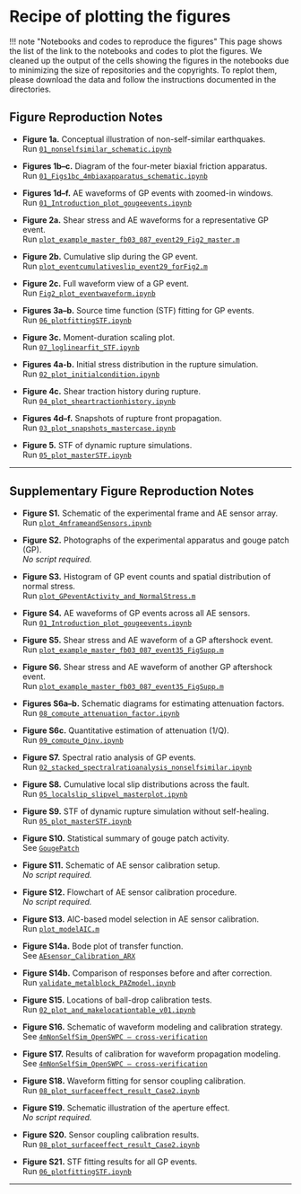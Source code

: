 # Recipe of plotting the figures

!!! note "Notebooks and codes to reproduce the figures"
    This page shows the list of the link to the notebooks and codes to plot the figures. We cleaned up the output of the cells showing the figures in the notebooks due to minimizing the size of repositories and the copyrights. To replot them, please download the data and follow the instructions documented in the directories.


## Figure Reproduction Notes

- **Figure 1a.** Conceptual illustration of non-self-similar earthquakes.  
  Run [`01_nonselfsimilar_schematic.ipynb`](https://github.com/kura-okubo/4mNonSelfSim_Paper/blob/dev/Others/Fig1_introduction/Fig1a_nonselfsimilar_schematic/01_nonselfsimilar_schematic.ipynb)

- **Figures 1b–c.** Diagram of the four-meter biaxial friction apparatus.  
  Run [`01_Figs1bc_4mbiaxapparatus_schematic.ipynb`](/Users/kokubo/Dropbox/NIED_RESEARCH/4mBIAX_submission/4mNonSelfSim_Paper_v2/Others/Fig1_introduction/Fig1b_4mbiaxapparatus_schematic/code/01_Figs1bc_4mbiaxapparatus_schematic.ipynb)

- **Figures 1d–f.** AE waveforms of GP events with zoomed-in windows.  
  Run [`01_Introduction_plot_gougeevents.ipynb`](https://github.com/kura-okubo/4mNonSelfSim_Paper/blob/dev/ComputeScaling/code/01_Introduction_plot_gougeevents.ipynb)

- **Figure 2a.** Shear stress and AE waveforms for a representative GP event.  
  Run [`plot_example_master_fb03_087_event29_Fig2_master.m`](https://github.com/kura-okubo/4mNonSelfSim_Paper/blob/dev/PlotEvent/code/plot_example_master_fb03_087_event29_Fig2_master.m)

- **Figure 2b.** Cumulative slip during the GP event.  
  Run [`plot_eventcumulativeslip_event29_forFig2.m`](https://github.com/kura-okubo/4mNonSelfSim_Paper/blob/dev/PlotEvent/code/plot_eventcumulativeslip_event29_forFig2.m)

- **Figure 2c.** Full waveform view of a GP event.  
  Run [`Fig2_plot_eventwaveform.ipynb`](https://github.com/kura-okubo/4mNonSelfSim_Paper/blob/dev/Others/Fig2_plot_eventwaveform/code/Fig2_plot_eventwaveform.ipynb)

- **Figures 3a–b.** Source time function (STF) fitting for GP events.  
  Run [`06_plotfittingSTF.ipynb`](https://github.com/kura-okubo/4mNonSelfSim_Paper/blob/dev/ComputeScaling/code/06_plotfittingSTF.ipynb)

- **Figure 3c.** Moment-duration scaling plot.  
  Run [`07_loglinearfit_STF.ipynb`](https://github.com/kura-okubo/4mNonSelfSim_Paper/blob/dev/ComputeScaling/code/07_loglinearfit_STF.ipynb)

- **Figures 4a-b.** Initial stress distribution in the rupture simulation.  
  Run [`02_plot_initialcondition.ipynb`](https://github.com/kura-okubo/4mNonSelfSim_Paper/blob/dev/RuptureSimulation/main_casestudy/postprocess_dynrup/code/02_plot_initialcondition.ipynb)

- **Figure 4c.** Shear traction history during rupture.  
  Run [`04_plot_sheartractionhistory.ipynb`](https://github.com/kura-okubo/4mNonSelfSim_Paper/blob/dev/RuptureSimulation/main_casestudy/postprocess_dynrup/code/04_plot_sheartractionhistory.ipynb)

- **Figures 4d–f.** Snapshots of rupture front propagation.  
  Run [`03_plot_snapshots_mastercase.ipynb`](https://github.com/kura-okubo/4mNonSelfSim_Paper/blob/dev/RuptureSimulation/main_casestudy/postprocess_dynrup/code/03_plot_snapshots_mastercase.ipynb)

- **Figure 5.** STF of dynamic rupture simulations.  
  Run [`05_plot_masterSTF.ipynb`](https://github.com/kura-okubo/4mNonSelfSim_Paper/blob/dev/RuptureSimulation/main_casestudy/postprocess_dynrup/code/05_plot_masterSTF.ipynb)

---

## Supplementary Figure Reproduction Notes

- **Figure S1.** Schematic of the experimental frame and AE sensor array.  
  Run [`plot_4mframeandSensors.ipynb`](https://github.com/kura-okubo/4mNonSelfSim_Paper/blob/dev/Others/SensorArray/code/plot_4mframeandSensors.ipynb)

- **Figure S2.** Photographs of the experimental apparatus and gouge patch (GP).  
  *No script required.*

- **Figure S3.** Histogram of GP event counts and spatial distribution of normal stress.  
  Run [`plot_GPeventActivity_and_NormalStress.m`](https://github.com/kura-okubo/4mNonSelfSim_Paper/blob/dev/Others/GPeventsActivity/code/plot_GPeventActivity_and_NormalStress.m)

- **Figure S4.** AE waveforms of GP events across all AE sensors.  
  Run [`01_Introduction_plot_gougeevents.ipynb`](https://github.com/kura-okubo/4mNonSelfSim_Paper/blob/dev/ComputeScaling/code/01_Introduction_plot_gougeevents.ipynb)

- **Figure S5.** Shear stress and AE waveform of a GP aftershock event.  
  Run [`plot_example_master_fb03_087_event35_FigSupp.m`](https://github.com/kura-okubo/4mNonSelfSim_Paper/blob/dev/PlotEvent/code/plot_example_master_fb03_087_event35_FigSupp.m)

- **Figure S6.** Shear stress and AE waveform of another GP aftershock event.  
  Run [`plot_example_master_fb03_087_event35_FigSupp.m`](https://github.com/kura-okubo/4mNonSelfSim_Paper/blob/dev/PlotEvent/code/plot_example_master_fb03_087_event35_FigSupp.m)

- **Figures S6a–b.** Schematic diagrams for estimating attenuation factors.  
  Run [`08_compute_attenuation_factor.ipynb`](https://github.com/kura-okubo/4mNonSelfSim_Paper/blob/dev/Calibration/Attenuation/code/08_compute_attenuation_factor.ipynb)

- **Figure S6c.** Quantitative estimation of attenuation (1/Q).  
  Run [`09_compute_Qinv.ipynb`](https://github.com/kura-okubo/4mNonSelfSim_Paper/blob/dev/Calibration/Attenuation/code/09_compute_Qinv.ipynb)

- **Figure S7.** Spectral ratio analysis of GP events.  
  Run [`02_stacked_spectralratioanalysis_nonselfsimilar.ipynb`](https://github.com/kura-okubo/4mNonSelfSim_Paper/blob/dev/Others/SpectralRatio/code/02_stacked_spectralratioanalysis_nonselfsimilar.ipynb)

- **Figure S8.** Cumulative local slip distributions across the fault.  
  Run [`05_localslip_slipvel_masterplot.ipynb`](https://github.com/kura-okubo/4mNonSelfSim_Paper/blob/dev/GougeEventStats/M0_LocalSlip_and_SlipVel/code/05_localslip_slipvel_masterplot.ipynb)

- **Figure S9.** STF of dynamic rupture simulation without self-healing.  
  Run [`05_plot_masterSTF.ipynb`](https://github.com/kura-okubo/4mNonSelfSim_Paper/blob/dev/RuptureSimulation/main_casestudy/postprocess_dynrup/code/05_plot_masterSTF.ipynb)

- **Figure S10.** Statistical summary of gouge patch activity.  
  See [`GougePatch`](https://github.com/kura-okubo/4mNonSelfSim_Paper/blob/dev/Experiments/GougePatch)

- **Figure S11.** Schematic of AE sensor calibration setup.  
  *No script required.*

- **Figure S12.** Flowchart of AE sensor calibration procedure.  
  *No script required.*

- **Figure S13.** AIC-based model selection in AE sensor calibration.  
  Run [`plot_modelAIC.m`](https://github.com/kura-okubo/4mNonSelfSim_Paper/blob/dev/Calibration/AEsensor_Calibration/Evaluation_PAZmodel/code/plot_modelAIC.m)

- **Figure S14a.** Bode plot of transfer function.  
  See [`AEsensor_Calibration_ARX`](https://github.com/kura-okubo/AEsensor_Calibration_ARX)

- **Figure S14b.** Comparison of responses before and after correction.  
  Run [`validate_metalblock_PAZmodel.ipynb`](https://github.com/kura-okubo/4mNonSelfSim_Paper/blob/dev/Calibration/AEsensor_Calibration/Evaluation_PAZmodel/code/validate_metalblock_PAZmodel.ipynb)

- **Figure S15.** Locations of ball-drop calibration tests.  
  Run [`02_plot_and_makelocationtable_v01.ipynb`](https://github.com/kura-okubo/4mNonSelfSim_Paper/blob/dev/Calibration/SensorCoupling_BallDrop/code/02_plot_and_makelocationtable_v01.ipynb)

- **Figure S16.** Schematic of waveform modeling and calibration strategy.  
  See [`4mNonSelfSim_OpenSWPC – cross-verification`](https://github.com/kura-okubo/4mNonSelfSim_OpenSWPC/tree/develop/cross-verification)

- **Figure S17.** Results of calibration for waveform propagation modeling.  
  See [`4mNonSelfSim_OpenSWPC – cross-verification`](https://github.com/kura-okubo/4mNonSelfSim_OpenSWPC/tree/develop/cross-verification)

- **Figure S18.** Waveform fitting for sensor coupling calibration.  
  Run [`08_plot_surfaceeffect_result_Case2.ipynb`](https://github.com/kura-okubo/4mNonSelfSim_Paper/blob/dev/Calibration/SensorCoupling_BallDrop/code/08_plot_surfaceeffect_result_Case2.ipynb)

- **Figure S19.** Schematic illustration of the aperture effect.  
  *No script required.*

- **Figure S20.** Sensor coupling calibration results.  
  Run [`08_plot_surfaceeffect_result_Case2.ipynb`](https://github.com/kura-okubo/4mNonSelfSim_Paper/blob/dev/Calibration/SensorCoupling_BallDrop/code/08_plot_surfaceeffect_result_Case2.ipynb)

- **Figure S21.** STF fitting results for all GP events.  
  Run [`06_plotfittingSTF.ipynb`](https://github.com/kura-okubo/4mNonSelfSim_Paper/blob/dev/ComputeScaling/code/06_plotfittingSTF.ipynb)

---